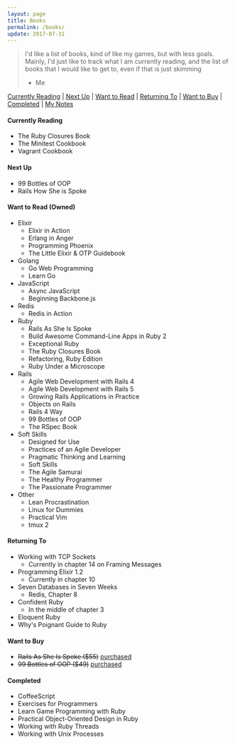 ```yaml
---
layout: page
title: Books
permalink: /books/
update: 2017-07-31
---
```


> I'd like a list of books, kind of like my games, but with less goals.
> Mainly, I'd just like to track what I am currently reading, and the
> list of books that I would like to get to, even if that is just skimming
> - Me

[Currently Reading][currently-reading] |
[Next Up][next-up] |
[Want to Read][want-to-read] |
[Returning To][returning-to] |
[Want to Buy][want-to-buy] |
[Completed][completed] |
[My Notes][book-notes]

<a id='currently-reading'></a>

#### Currently Reading

- The Ruby Closures Book
- The Minitest Cookbook
- Vagrant Cookbook

<a id='next-up'></a>

#### Next Up

- 99 Bottles of OOP
- Rails How She is Spoke

<a id='want-to-read'></a>

#### Want to Read (Owned)

+ Elixir
  - Elixir in Action
  - Erlang in Anger
  - Programming Phoenix
  - The Little Elixir & OTP Guidebook
+ Golang
  - Go Web Programming
  - Learn Go
+ JavaScript
  - Async JavaScript
  - Beginning Backbone.js
+ Redis
  - Redis in Action
+ Ruby
  - Rails As She Is Spoke
  - Build Awesome Command-Line Apps in Ruby 2
  - Exceptional Ruby
  - The Ruby Closures Book
  - Refactoring, Ruby Edition
  - Ruby Under a Microscope
+ Rails
  - Agile Web Development with Rails 4
  - Agile Web Development with Rails 5
  - Growing Rails Applications in Practice
  - Objects on Rails
  - Rails 4 Way
  - 99 Bottles of OOP
  - The RSpec Book
+ Soft Skills
  - Designed for Use
  - Practices of an Agile Developer
  - Pragmatic Thinking and Learning
  - Soft Skills
  - The Agile Samurai
  - The Healthy Programmer
  - The Passionate Programmer
+ Other
  - Lean Procrastination
  - Linux for Dummies
  - Practical Vim
  - tmux 2

<a id='returning-to'></a>

#### Returning To

- Working with TCP Sockets
  - Currently in chapter 14 on Framing Messages
- Programming Elixir 1.2
  - Currently in chapter 10
- Seven Databases in Seven Weeks
  - Redis, Chapter 8
- Confident Ruby
  - In the middle of chapter 3
- Eloquent Ruby
- Why's Poignant Guide to Ruby

<a id='want-to-buy'></a>

#### Want to Buy

+ ~~Rails As She Is Spoke ($55)~~ [purchased](http://railsoopbook.com/)
+ ~~99 Bottles of OOP ($49)~~ [purchased](http://www.sandimetz.com/99bottles)

<a id='completed'></a>

#### Completed

- CoffeeScript
- Exercises for Programmers
- Learn Game Programming with Ruby
- Practical Object-Oriented Design in Ruby
- Working with Ruby Threads
- Working with Unix Processes

[currently-reading]: #currently-reading
[next-up]: #next-up
[want-to-read]: #want-to-read
[returning-to]: #returning-to
[want-to-buy]: #want-to-buy
[completed]: #completed
[jettisoned]: #jettisoned
[book-notes]: https://github.com/trueheart78/book-notes/blob/master/README.md
